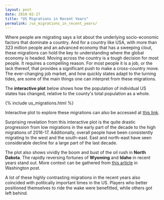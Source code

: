 ```yaml
---
layout: post
date: 2018-02-27
title: "US Migrations in Recent Years"
permalink: /us_migrations_in_recent_years/
---
```


Where people are migrating says a lot about the underlying socio-economic factors that dominate a country. And for a country like USA, with more than 323 million people and an advanced economy that has a sweeping clout, these migrations can hold the key to understanding where the global economy is headed.  Moving across the country is a tough decision for most people. It requires a compelling reason. For most people it is a job, or the lack thereof, that provides a significant push to make a cross-country move. The ever-changing job market, and how quickly states adapt to the turning tides, are some of the main things one can interpret from these migrations.

The **interactive plot** below shows how the population of individual US states has changed, relative to the county's total population as a whole.


{% include us_migrations.html %}

Interactive plot to explore these migrations can also be accessed at [this link][app-link].


Surprising revelation from this interactive plot is the quite drastic progression from low migrations in the early part of the decade to the high migrations of 2016-17. Additionally, overall people have been consistently migrating to the west and the south-east. East and north-east have seen considerable decline for a large part of the last decade.


The plot also shows vividly the boom and bust of the oil rush in **North Dakota**. The rapidly reversing fortunes of **Wyoming** and **Idaho** in recent years stand out. More context can be gathered from [this article][wp-link] in Washington post.

A lot of these highly contrasting migrations in the recent years also coincided with politically important times in the US. Players who better positioned themselves to ride the wake were benefitted, while others got left behind.

[app-link]: http://34.212.74.158:3463/
[wp-link]: https://www.washingtonpost.com/news/wonk/wp/2017/12/26/2017s-fastest-and-slowest-growing-states-are-neighbors-heres-why-their-paths-diverged/?utm_term=.6b3b55f900e1
